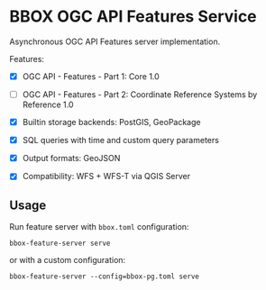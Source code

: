 # BBOX OGC API Features Service

Asynchronous OGC API Features server implementation.

Features:
- [x] OGC API - Features - Part 1: Core 1.0
- [ ] OGC API - Features - Part 2: Coordinate Reference Systems by Reference 1.0
- [x] Builtin storage backends: PostGIS, GeoPackage
- [x] SQL queries with time and custom query parameters 
- [x] Output formats: GeoJSON
- [x] Compatibility: WFS + WFS-T via QGIS Server


## Usage

Run feature server with `bbox.toml` configuration:

    bbox-feature-server serve

or with a custom configuration:

    bbox-feature-server --config=bbox-pg.toml serve
